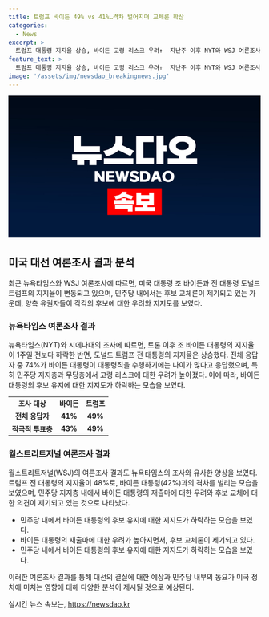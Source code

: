 ```yaml
---
title: 트럼프 바이든 49% vs 41%…격차 벌어지며 교체론 확산
categories:
  - News
excerpt: >
  트럼프 대통령 지지율 상승, 바이든 고령 리스크 우려↑  지난주 이후 NYT와 WSJ 여론조사에 따르면, 트럼프의 지지율은 3%p 상승하여 49%로, 바이든과의 격차는 8%p. 트럼프 지지층에서는 바이든의 나이에 대한 우려가 높아지고 있으며, 민주당 내에서는 후보 교체론이 확산됨. WSJ 여론조사 결과도 유사함. 트럼프 48%, 바이든 42%로, 바이든의 고령 우려가 높아지고 민주당 내에서 후보 교체 요구가 증가하고 있음.
feature_text: >
  트럼프 대통령 지지율 상승, 바이든 고령 리스크 우려↑  지난주 이후 NYT와 WSJ 여론조사에 따르면, 트럼프의 지지율은 3%p 상승하여 49%로, 바이든과의 격차는 8%p. 트럼프 지지층에서는 바이든의 나이에 대한 우려가 높아지고 있으며, 민주당 내에서는 후보 교체론이 확산됨. WSJ 여론조사 결과도 유사함. 트럼프 48%, 바이든 42%로, 바이든의 고령 우려가 높아지고 민주당 내에서 후보 교체 요구가 증가하고 있음.
image: '/assets/img/newsdao_breakingnews.jpg'
---
```


<p><img src="/assets/img/newsdao_breakingnews.jpg" alt="flaretime 속보" /></p>

<h2 data-ke-size="size26">미국 대선 여론조사 결과 분석</h2>

<p data-ke-size="size16">최근 뉴욕타임스와 WSJ 여론조사에 따르면, 미국 대통령 조 바이든과 전 대통령 도널드 트럼프의 지지율이 변동되고 있으며, 민주당 내에서는 후보 교체론이 제기되고 있는 가운데, 양측 유권자들이 각각의 후보에 대한 우려와 지지도를 보였다.</p>

<h3 data-ke-size="size24">뉴욕타임스 여론조사 결과</h3>

<p data-ke-size="size16">뉴욕타임스(NYT)와 시에나대의 조사에 따르면, 토론 이후 조 바이든 대통령의 지지율이 1주일 전보다 하락한 반면, 도널드 트럼프 전 대통령의 지지율은 상승했다. 전체 응답자 중 74%가 바이든 대통령이 대통령직을 수행하기에는 나이가 많다고 응답했으며, 특히 민주당 지지층과 무당층에서 고령 리스크에 대한 우려가 높아졌다. 이에 따라, 바이든 대통령의 후보 유지에 대한 지지도가 하락하는 모습을 보였다.</p>

<table>
    <tr>
        <td style="text-align: center; height: 17px;"><b>조사 대상</b></td>
        <td style="text-align: center; height: 17px;"><b>바이든</b></td>
        <td style="text-align: center; height: 17px;"><b>트럼프</b></td>
    </tr>
    <tr>
        <td style="text-align: center; height: 17px;"><b>전체 응답자</b></td>
        <td style="text-align: center; height: 17px;"><b>41%</b></td>
        <td style="text-align: center; height: 17px;"><b>49%</b></td>
    </tr>
    <tr>
        <td style="text-align: center; height: 17px;"><b>적극적 투표층</b></td>
        <td style="text-align: center; height: 17px;"><b>43%</b></td>
        <td style="text-align: center; height: 17px;"><b>49%</b></td>
    </tr>
</table>

<h3 data-ke-size="size24">월스트리트저널 여론조사 결과</h3>

<p data-ke-size="size16">월스트리트저널(WSJ)의 여론조사 결과도 뉴욕타임스의 조사와 유사한 양상을 보였다. 트럼프 전 대통령의 지지율이 48%로, 바이든 대통령(42%)과의 격차를 벌리는 모습을 보였으며, 민주당 지지층 내에서 바이든 대통령의 재출마에 대한 우려와 후보 교체에 대한 의견이 제기되고 있는 것으로 나타났다.</p>

<ul>
    <li>민주당 내에서 바이든 대통령의 후보 유지에 대한 지지도가 하락하는 모습을 보였다.</li>
    <li>바이든 대통령의 재출마에 대한 우려가 높아지면서, 후보 교체론이 제기되고 있다.</li>
    <li>민주당 내에서 바이든 대통령의 후보 유지에 대한 지지도가 하락하는 모습을 보였다.</li>
</ul>

<p data-ke-size="size16">이러한 여론조사 결과를 통해 대선의 결실에 대한 예상과 민주당 내부의 동요가 미국 정치에 미치는 영향에 대해 다양한 분석이 제시될 것으로 예상된다.</p>
실시간 뉴스 속보는, <a href="https://newsdao.kr" rel="dofollow">https://newsdao.kr</a>


